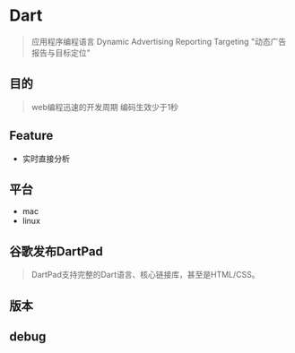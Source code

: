 # Dart
> 应用程序编程语言
> Dynamic Advertising Reporting Targeting  "动态广告报告与目标定位"

## 目的
> web编程迅速的开发周期
> 编码生效少于1秒


## Feature
* 实时直接分析




## 平台
* mac
* linux


## 谷歌发布DartPad
>DartPad支持完整的Dart语言、核心链接库，甚至是HTML/CSS。

## 版本


## debug